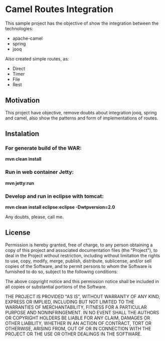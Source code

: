 # Camel Routes Integration 

This sample project has the objective of show the integration between the technologies:
 * apache-camel
 * spring 
 * jooq

Also created simple routes, as:
 * Direct
 * Timer
 * File
 * Rest

## Motivation
This project have objective, remove doubts about integration jooq, spring and camel, also show the patterns and form of implementations of routes.

## Instalation

### For generate build of the WAR:
   __mvn clean install__


### Run in web container Jetty:	
   __mvn jetty:run__


### Develop and run in eclipse with tomcat:
   __mvn clean install eclipse:eclipse -Dwtpversion=2.0__

Any doubts, please, call me.

## License
Permission is hereby granted, free of charge, to any person obtaining a copy of this project and associated documentation files (the "Project"), to deal in the Project without restriction, including without limitation the rights to use, copy, modify, merge, publish, distribute, sublicense, and/or sell copies of the Software, and to permit persons to whom the Software is furnished to do so, subject to the following conditions:

The above copyright notice and this permission notice shall be included in all copies or substantial portions of the Software.

THE PROJECT IS PROVIDED "AS IS", WITHOUT WARRANTY OF ANY KIND, EXPRESS OR IMPLIED, INCLUDING BUT NOT LIMITED TO THE WARRANTIES OF MERCHANTABILITY, FITNESS FOR A PARTICULAR PURPOSE AND NONINFRINGEMENT. IN NO EVENT SHALL THE AUTHORS OR COPYRIGHT HOLDERS BE LIABLE FOR ANY CLAIM, DAMAGES OR OTHER LIABILITY, WHETHER IN AN ACTION OF CONTRACT, TORT OR OTHERWISE, ARISING FROM, OUT OF OR IN CONNECTION WITH THE PROJECT OR THE USE OR OTHER DEALINGS IN THE SOFTWARE.
